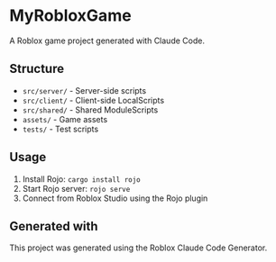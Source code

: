 # MyRobloxGame

A Roblox game project generated with Claude Code.

## Structure

- `src/server/` - Server-side scripts
- `src/client/` - Client-side LocalScripts  
- `src/shared/` - Shared ModuleScripts
- `assets/` - Game assets
- `tests/` - Test scripts

## Usage

1. Install Rojo: `cargo install rojo`
2. Start Rojo server: `rojo serve`
3. Connect from Roblox Studio using the Rojo plugin

## Generated with

This project was generated using the Roblox Claude Code Generator.
